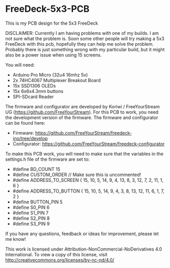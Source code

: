 # FreeDeck-5x3-PCB
This is my PCB design for the 5x3 FreeDeck

DISCLAIMER:
Currently I am having problems with one of my builds. I am not sure what the problem is. Soon some other people will try making a 5x3 FreeDeck with this pcb, hopefully they can help me solve the problem. Probably there is just something wrong with my particular build, but it might also be a power issue when using 15 screens.

You will need:
- Arduino Pro Micro (32u4 16mhz 5v)
- 2x 74HC4067 Multiplexer Breakout Board
- 15x SSD1306 OLEDs
- 15x 6x6x4.3mm buttons
- SPI-SDcard Reader

The firmware and configurator are developed by Koriwi / FreeYourStream UG (https://github.com/FreeYourStream).
For this PCB to work, you need the development version of the firmware. The firmware and configurator can be found here:
- Firmware: https://github.com/FreeYourStream/freedeck-ino/tree/develop
- Configurator: https://github.com/FreeYourStream/freedeck-configurator


To make this PCB work, you will need to make sure that the variables in the settings.h file of the firmware are set to:
- #define BD_COUNT 15
- #define CUSTOM_ORDER // Make sure this is uncommented!
- #define ADDRESS_TO_SCREEN { 15, 10, 5, 14, 9, 4, 13, 8, 3, 12, 7, 2, 11, 1, 6 }
- #define ADDRESS_TO_BUTTON { 15, 10, 5, 14, 9, 4, 3, 8, 13, 12, 11, 6, 1, 7, 2 }
- #define BUTTON_PIN 5
- #define S0_PIN 6
- #define S1_PIN 7
- #define S2_PIN 8
- #define S3_PIN 9

If you have any questions, feedback or ideas for improvement, please let me know!

This work is licensed under Attribution-NonCommercial-NoDerivatives 4.0 International. 
To view a copy of this license, visit http://creativecommons.org/licenses/by-nc-nd/4.0/
